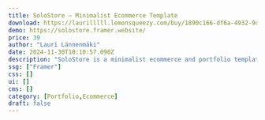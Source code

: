 ```yaml
---
title: SoloStore — Minimalist Ecommerce Template
download: https://laurilllll.lemonsqueezy.com/buy/1890c166-df6a-4932-9d0f-ab849f3207fe?aff=YGGpO5
demo: https://solostore.framer.website/
price: 39
author: "Lauri Lännenmäki"
date: 2024-11-30T10:10:57.090Z
description: "SoloStore is a minimalist ecommerce and portfolio template, crafted for designers, creators and agencies seeking to prominently feature their work."
ssg: ["Framer"]
css: []
ui: []
cms: []
category: [Portfolio,Ecommerce]
draft: false
---
```

